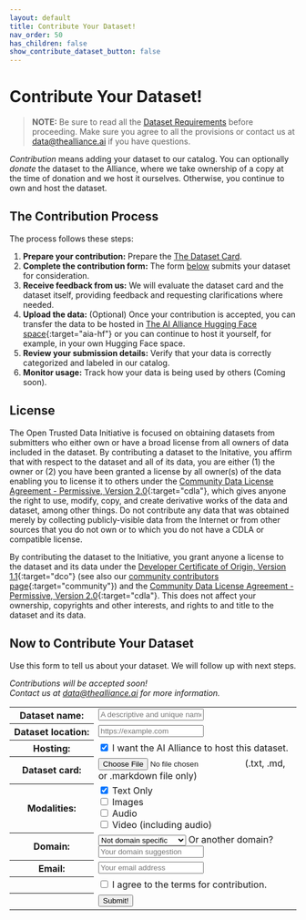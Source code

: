 ```yaml
---
layout: default
title: Contribute Your Dataset!
nav_order: 50
has_children: false
show_contribute_dataset_button: false
---
```


# Contribute Your Dataset! 

> **NOTE:**
> Be sure to read all the [Dataset Requirements]({{site.baseurl}}/dataset-requirements/dataset-requirements) before proceeding. Make sure you agree to all the provisions or contact us at [data@thealliance.ai](mailto:data@thealliance.ai) if you have questions.

_Contribution_ means adding your dataset to our catalog. You can optionally _donate_ the dataset to the Alliance, where we take ownership of a copy at the time of donation and we host it ourselves. Otherwise, you continue to own and host the dataset.

## The Contribution Process

The process follows these steps:

1. **Prepare your contribution:** Prepare the [The Dataset Card]({{site.baseurl}}/dataset-requirements/dataset-card-template).
2. **Complete the contribution form:** The form [below](#contribute-your-dataset) submits your dataset for consideration.
3. **Receive feedback from us:** We will evaluate the dataset card and the dataset itself, providing feedback and requesting clarifications where needed.
4. **Upload the data:** (Optional) Once your contribution is accepted, you can transfer the data to be hosted in [The AI Alliance Hugging Face space](https://huggingface.co/aialliance){:target="aia-hf"} or you can continue to host it yourself, for example, in your own Hugging Face space.
5. **Review your submission details:** Verify that your data is correctly categorized and labeled in our catalog.
4. **Monitor usage:** Track how your data is being used by others (Coming soon).

## License

The Open Trusted Data Initiative is focused on obtaining datasets from submitters who either own or have a broad license from all owners of data included in the dataset. By contributing a dataset to the Initative, you affirm that with respect to the dataset and all of its data, you are either (1) the owner or (2) you have been granted a license by all owner(s) of the data enabling you to license it to others under the [Community Data License Agreement - Permissive, Version 2.0](https://cdla.dev/permissive-2-0/){:target="cdla"}, which gives anyone the right to use, modify, copy, and create derivative works of the data and dataset, among other things. Do not contribute any data that was obtained merely by collecting publicly-visible data from the Internet or from other sources that you do not own or to which you do not have a CDLA or compatible license.

By contributing the dataset to the Initiative, you grant anyone a license to the dataset and its data under the [Developer Certificate of Origin, Version 1.1](https://developercertificate.org/){:target="dco"} (see also our [community contributors page](https://github.com/The-AI-Alliance/community/blob/main/CONTRIBUTING.md){:target="community"}) and the [Community Data License Agreement - Permissive, Version 2.0](https://cdla.dev/permissive-2-0/){:target="cdla"}.  This does not affect your ownership, copyrights and other interests, and rights to and title to the dataset and its data.

## Now to Contribute Your Dataset

Use this form to tell us about your dataset. We will follow up with next steps.

<div class="callout-box centered bold">
  <em>Contributions will be accepted soon!<br/>Contact us at <a href="mailto:data@thealliance.ai?subject=I want to contribute a dataset">data@thealliance.ai</a> for more information.</em>
</div>
<form id="datasets-hubspot-form">
	<div class="form-dataset disabled" inert>
		<table class="form-dataset-table">
			<tr>
				<th class="form-dataset-table-label">
				  <label for="dataset-name">Dataset&nbsp;name:</label>
				</th>
				<td class="form-dataset-table-value">
				  <input type="text" id="dataset-name" name="dataset-name" class="form-dataset-table-input" placeholder="A descriptive and unique name" required />	  
				</td>
			</tr>
			<tr>
				<th class="form-dataset-table-label">
				  <label for="dataset-location">Dataset&nbsp;location:</label>
				</th>
				<td class="form-dataset-table-value">
				  <input type="url" id="dataset-url" name="dataset-url" class="form-dataset-table-input" placeholder="https://example.com" pattern="https://.*" required />
				</td>
			</tr>
			<tr>
				<th class="form-dataset-table-label">
				  <label for="dataset-hosting">Hosting:</label>
				</th>
				<td class="form-dataset-table-value">
				  <input type="checkbox" id="dataset-alliance-hosting" name="dataset-alliance-hosting" checked /> I want the AI Alliance to host this dataset.
				</td>
			</tr>
			<tr>
				<th class="form-dataset-table-label">
				  <label for="dataset">Dataset&nbsp;card:</label>
				</th>
				<td class="form-dataset-table-value">
          <div class="form-dataset-table-file-input">
				    <input type="file" id="dataset-card" name="dataset-card" accept=".txt, .md, .markdown"  required /> (.txt, .md, or .markdown file only)
          </div>
				</td>
			</tr>
			<tr>
				<th class="form-dataset-table-label">
				  <label for="modality">Modalities:</label>
				</th>
				<td class="form-dataset-table-value">
          <div>
					  <input type="checkbox" id="dataset-modality-text" name="dataset-modality-text" class="form-dataset-table-checkbox" checked />
            <label for="text">Text Only</label>
          </div>
          <div>
            <input type="checkbox" id="dataset-modality-text" name="dataset-modality-text" class="form-dataset-table-checkbox" />
            <label for="images">Images</label>
          </div>
          <div>
            <input type="checkbox" id="dataset-modality-text" name="dataset-modality-text" class="form-dataset-table-checkbox" />
            <label for="audio">Audio</label>
          </div>
          <div>
            <input type="checkbox" id="dataset-modality-text" name="dataset-modality-text" class="form-dataset-table-checkbox" />
            <label for="video">Video (including audio)</label>
          </div>
				</td>
			</tr>
      <tr>
        <th class="form-dataset-table-label">
          <label for="domain">Domain:</label>
        </th>
        <td class="form-dataset-table-value">
          <select id="dataset-domain" name="dataset-domain" class="form-dataset-table-input">
            <optgroup label="General Purpose">
              <option default>Not domain specific</option>
            </optgroup>
            <optgroup label="Science & Industrial">
              <option>Climate</option>
              <option>Marine</option>
              <option>Materials</option>
              <option>Semiconductors</option>
              <option>Time Series</option>
              <option>Other Industrial</option>
            </optgroup>
            <optgroup label="Other">
              <option>Finance</option>
              <option>Healthcare</option>
              <option>Legal</option>
              <option>Social Science</option>
            </optgroup>
          </select>
          Or another domain? 
          <input type="text" id="dataset-other-domain" name="dataset-other-domain" class="form-dataset-table-input-shorter" placeholder="Your domain suggestion" required />
        </td>
      </tr>
			<tr>
				<th class="form-dataset-table-label">
				  <label for="email">Email:</label>
				</th>
				<td class="form-dataset-table-value">
				  <input type="email" id="email" name="email" class="form-dataset-table-input" placeholder="Your email address" required />	  
				</td>
			</tr>
			<tr>
				<th class="form-dataset-table-label">
    			&nbsp;
    		</th>
				<td class="form-dataset-table-value">
				  <input type="checkbox" name="agree-to-terms" required /> I agree to the terms for contribution.
				</td>
			</tr>
			<tr>
				<th class="form-dataset-table-label">
    			&nbsp;
    		</th>
				<td class="form-dataset-table-value">
			    <input type="submit" value="Submit!" />
				</td>
			</tr>
		</table>
  </div>
</form>
<script>
	<!-- Necessary to have the file browser limit all the allowed sections to what "accept=''" specifies. -->
  var test = document.querySelector('input');

const form = document.getElementById('datasets-hubspot-form');
        form.addEventListener('submit', async (e) => {
            e.preventDefault();

            const formData = {
                fields: [
                    {
                        name: 'dataset-name',
                        value: document.getElementById('dataset-name').value
                    },
                    {
                        name: 'dataset-url',
                        value: document.getElementById('dataset-url').value
                    },
                    {
                        name: 'datasert-alliance-hosting',
                        value: document.getElementById('dataset-alliance-hosting').value
                    },
	            {
                        name: 'dataset-card',
                        value: document.getElementById('dataset-card').value
                    },
		    {
                        name: 'dataset-domain',
                        value: document.getElementById('dataset-domain').value
                    },
		    {
                        name: 'email',
                        value: document.getElementById('email').value
                    },
		    {
      			name: 'agree-to-terms',
	 		value: document.getElementById('agree-to-terms'),value
    		    }
                ],
                context: {
                    hutk: document.cookie.match(/hubspotutk=(.*?);/)[1] || ""  // HubSpot tracking cookie (optional)
                }
            };

            try {
              /* https://api.hsforms.com/submissions/v3/integration/submit/:portalId/:formGuid' */
                const response = await fetch('localhost', {
                    method: 'POST',
                    headers: {
                        'Content-Type': 'application/json'
                    },
                    body: JSON.stringify(formData)
                });

                if (response.ok) {
                    alert('Form successfully submitted!');
                } else {
                    console.error('Form submission failed', response);
                }
            } catch (error) {
                console.error('Error:', error);
            }
        });
</script>

